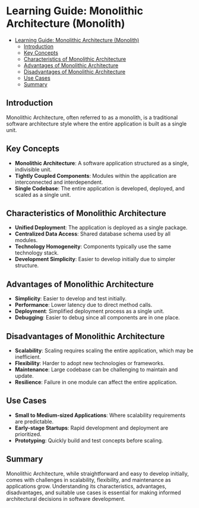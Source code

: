 # Learning Guide: Monolithic Architecture (Monolith)

- [Learning Guide: Monolithic Architecture (Monolith)](#learning-guide-monolithic-architecture-monolith)
  - [Introduction](#introduction)
  - [Key Concepts](#key-concepts)
  - [Characteristics of Monolithic Architecture](#characteristics-of-monolithic-architecture)
  - [Advantages of Monolithic Architecture](#advantages-of-monolithic-architecture)
  - [Disadvantages of Monolithic Architecture](#disadvantages-of-monolithic-architecture)
  - [Use Cases](#use-cases)
  - [Summary](#summary)

## Introduction

Monolithic Architecture, often referred to as a monolith, is a traditional software architecture style where the entire application is built as a single unit.

## Key Concepts

- **Monolithic Architecture**: A software application structured as a single, indivisible unit.
- **Tightly Coupled Components**: Modules within the application are interconnected and interdependent.
- **Single Codebase**: The entire application is developed, deployed, and scaled as a single unit.

## Characteristics of Monolithic Architecture

- **Unified Deployment**: The application is deployed as a single package.
- **Centralized Data Access**: Shared database schema used by all modules.
- **Technology Homogeneity**: Components typically use the same technology stack.
- **Development Simplicity**: Easier to develop initially due to simpler structure.

## Advantages of Monolithic Architecture

- **Simplicity**: Easier to develop and test initially.
- **Performance**: Lower latency due to direct method calls.
- **Deployment**: Simplified deployment process as a single unit.
- **Debugging**: Easier to debug since all components are in one place.

## Disadvantages of Monolithic Architecture

- **Scalability**: Scaling requires scaling the entire application, which may be inefficient.
- **Flexibility**: Harder to adopt new technologies or frameworks.
- **Maintenance**: Large codebase can be challenging to maintain and update.
- **Resilience**: Failure in one module can affect the entire application.

## Use Cases

- **Small to Medium-sized Applications**: Where scalability requirements are predictable.
- **Early-stage Startups**: Rapid development and deployment are prioritized.
- **Prototyping**: Quickly build and test concepts before scaling.

## Summary

Monolithic Architecture, while straightforward and easy to develop initially, comes with challenges in scalability, flexibility, and maintenance as applications grow. Understanding its characteristics, advantages, disadvantages, and suitable use cases is essential for making informed architectural decisions in software development.
